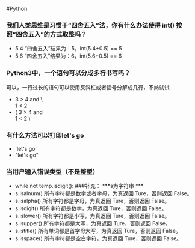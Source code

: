 #Python
### 我们人类思维是习惯于“四舍五入”法，你有什么办法使得 int() 按照“四舍五入”的方式取整吗？
- 5.4 “四舍五入”结果为：5，int(5.4+0.5) == 5   
- 5.6 “四舍五入”结果为：6，int(5.6+0.5) == 6
### Python3中，一个语句可以分成多行书写吗？
可以，一行过长的语句可以使用反斜杠或者括号分解成几行，不妨试试  
- 3 > 4 and \  
  1 < 2  
- ( 3 > 4 and   
  1 < 2 )  
### 有什么方法可以打印let's go
- 'let\'s go'
- "let's go"
### 当用户输入错误类型（不是整型）
- while not temp.isdigit():
###补充： 
***s为字符串 ***
- s.isalnum() 所有字符都是数字或者字母，为真返回 Ture，否则返回 False。   
- s.isalpha() 所有字符都是字母，为真返回 Ture，否则返回 False。   
- s.isdigit() 所有字符都是数字，为真返回 Ture，否则返回 False。   
- s.islower() 所有字符都是小写，为真返回 Ture，否则返回 False。   
- s.isupper() 所有字符都是大写，为真返回 Ture，否则返回 False。   
- s.istitle() 所有单词都是首字母大写，为真返回 Ture，否则返回 False。   
- s.isspace() 所有字符都是空白字符，为真返回 Ture，否则返回 False。  